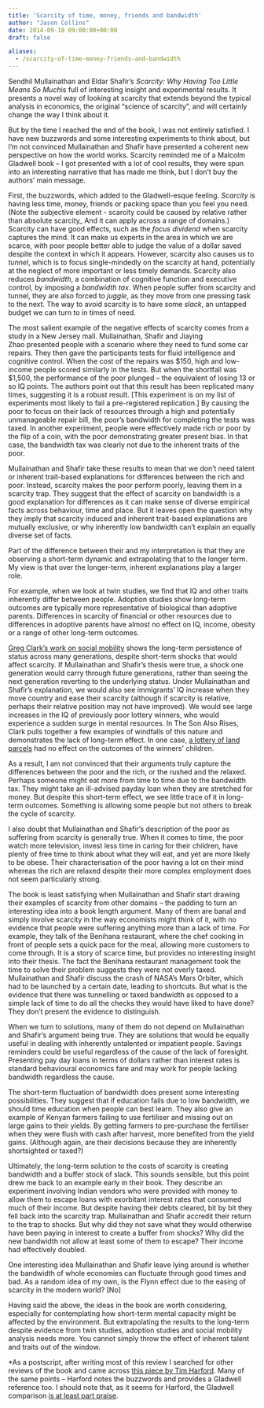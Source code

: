 ```yaml
---
title: 'Scarcity of time, money, friends and bandwidth'
author: "Jason Collins"
date: 2014-09-18 09:00:00+00:00
draft: false

aliases:
  - /scarcity-of-time-money-friends-and-bandwidth
---
```


Sendhil Mullainathan and Eldar Shafir’s *Scarcity: Why Having Too Little Means So Much*is full of interesting insight and experimental results. It presents a novel way of looking at scarcity that extends beyond the typical analysis in economics, the original “science of scarcity”, and will certainly change the way I think about it.

But by the time I reached the end of the book, I was not entirely satisfied. I have new buzzwords and some interesting experiments to think about, but I’m not convinced Mullainathan and Shafir have presented a coherent new perspective on how the world works. Scarcity reminded me of a Malcolm Gladwell book – I got presented with a lot of cool results, they were spun into an interesting narrative that has made me think, but I don’t buy the authors’ main message.

First, the buzzwords, which added to the Gladwell-esque feeling. *Scarcity* is having less time, money, friends or packing space than you feel you need. (Note the subjective element - scarcity could be caused by relative rather than absolute scarcity_ And it can apply across a range of domains.) Scarcity can have good effects, such as the *focus dividend* when scarcity captures the mind. It can make us experts in the area in which we are scarce, with poor people better able to judge the value of a dollar saved despite the context in which it appears. However, scarcity also causes us to *tunnel*, which is to focus single-mindedly on the scarcity at hand, potentially at the neglect of more important or less timely demands. Scarcity also reduces *bandwidth*, a combination of cognitive function and executive control, by imposing a *bandwidth tax*. When people suffer from scarcity and tunnel, they are also forced to *juggle*, as they move from one pressing task to the next. The way to avoid scarcity is to have some *slack*, an untapped budget we can turn to in times of need.

The most salient example of the negative effects of scarcity comes from a study in a New Jersey mall. Mullainathan, Shafir and Jiaying Zhao presented people with a scenario where they need to fund some car repairs. They then gave the participants tests for fluid intelligence and cognitive control. When the cost of the repairs was $150, high and low-income people scored similarly in the tests. But when the shortfall was $1,500, the performance of the poor plunged – the equivalent of losing 13 or so IQ points. The authors point out that this result has been replicated many times, suggesting it is a robust result. [This experiment is on my list of experiments most likely to fail a pre-registered replication.] By causing the poor to focus on their lack of resources through a high and potentially unmanageable repair bill, the poor’s bandwidth for completing the tests was taxed. In another experiment, people were effectively made rich or poor by the flip of a coin, with the poor demonstrating greater present bias. In that case, the bandwidth tax was clearly not due to the inherent traits of the poor.

Mullainathan and Shafir take these results to mean that we don’t need talent or inherent trait-based explanations for differences between the rich and poor. Instead, scarcity makes the poor perform poorly, leaving them in a scarcity trap. They suggest that the effect of scarcity on bandwidth is a good explanation for differences as it can make sense of diverse empirical facts across behaviour, time and place. But it leaves open the question why they imply that scarcity induced and inherent trait-based explanations are mutually exclusive, or why inherently low bandwidth can’t explain an equally diverse set of facts.

Part of the difference between their and my interpretation is that they are observing a short-term dynamic and extrapolating that to the longer term. My view is that over the longer-term, inherent explanations play a larger role.

For example, when we look at twin studies, we find that IQ and other traits inherently differ between people. Adoption studies show long-term outcomes are typically more representative of biological than adoptive parents. Differences in scarcity of financial or other resources due to differences in adoptive parents have almost no effect on IQ, income, obesity or a range of other long-term outcomes.

[Greg Clark’s work on social mobility](https://www.jasoncollins.blog/the-genetic-basis-of-social-mobility/) shows the long-term persistence of status across many generations, despite short-term shocks that would affect scarcity. If Mullainathan and Shafir’s thesis were true, a shock one generation would carry through future generations, rather than seeing the next generation reverting to the underlying status. Under Mullainathan and Shafir’s explanation, we would also see immigrants’ IQ increase when they move country and ease their scarcity (although if scarcity is relative, perhaps their relative position may not have improved). We would see large increases in the IQ of previously poor lottery winners, who would experience a sudden surge in mental resources. In The Son Also Rises, Clark pulls together a few examples of windfalls of this nature and demonstrates the lack of long-term effect. In one case, [a lottery of land parcels](https://doi.org/10.1093/qje/qjw014) had no effect on the outcomes of the winners' children.

As a result, I am not convinced that their arguments truly capture the differences between the poor and the rich, or the rushed and the relaxed. Perhaps someone might eat more from time to time due to the bandwidth tax. They might take an ill-advised payday loan when they are stretched for money. But despite this short-term effect, we see little trace of it in long-term outcomes. Something is allowing some people but not others to break the cycle of scarcity.

I also doubt that Mullainathan and Shafir’s description of the poor as suffering from scarcity is generally true. When it comes to time, the poor watch more television, invest less time in caring for their children, have plenty of free time to think about what they will eat, and yet are more likely to be obese. Their characterisation of the poor having a lot on their mind whereas the rich are relaxed despite their more complex employment does not seem particularly strong.

The book is least satisfying when Mullainathan and Shafir start drawing their examples of scarcity from other domains – the padding to turn an interesting idea into a book length argument. Many of them are banal and simply involve scarcity in the way economists might think of it, with no evidence that people were suffering anything more than a lack of time. For example, they talk of the Benihana restaurant, where the chef cooking in front of people sets a quick pace for the meal, allowing more customers to come through. It is a story of scarce time, but provides no interesting insight into their thesis. The fact the Benihana restaurant management took the time to solve their problem suggests they were not overly taxed. Mullainathan and Shafir discuss the crash of NASA’s Mars Orbiter, which had to be launched by a certain date, leading to shortcuts. But what is the evidence that there was tunnelling or taxed bandwidth as opposed to a simple lack of time to do all the checks they would have liked to have done? They don’t present the evidence to distinguish.

When we turn to solutions, many of them do not depend on Mullainathan and Shafir’s argument being true. They are solutions that would be equally useful in dealing with inherently untalented or impatient people. Savings reminders could be useful regardless of the cause of the lack of foresight. Presenting pay day loans in terms of dollars rather than interest rates is standard behavioural economics fare and may work for people lacking bandwidth regardless the cause.

The short-term fluctuation of bandwidth does present some interesting possibilities. They suggest that if education fails due to low bandwidth, we should time education when people can best learn. They also give an example of Kenyan farmers failing to use fertiliser and missing out on large gains to their yields. By getting farmers to pre-purchase the fertiliser when they were flush with cash after harvest, more benefited from the yield gains. (Although again, are their decisions because they are inherently shortsighted or taxed?)

Ultimately, the long-term solution to the costs of scarcity is creating bandwidth and a buffer stock of slack. This sounds sensible, but this point drew me back to an example early in their book. They describe an experiment involving Indian vendors who were provided with money to allow them to escape loans with exorbitant interest rates that consumed much of their income. But despite having their debts cleared, bit by bit they fell back into the scarcity trap. Mullainathan and Shafir accredit their return to the trap to shocks. But why did they not save what they would otherwise have been paying in interest to create a buffer from shocks? Why did the new bandwidth not allow at least some of them to escape? Their income had effectively doubled.

One interesting idea Mullainathan and Shafir leave lying around is whether the bandwidth of whole economies can fluctuate through good times and bad. As a random idea of my own, is the Flynn effect due to the easing of scarcity in the modern world? [No]

Having said the above, the ideas in the book are worth considering, especially for contemplating how short-term mental capacity might be affected by the environment. But extrapolating the results to the long-term despite evidence from twin studies, adoption studies and social mobility analysis needs more. You cannot simply throw the effect of inherent talent and traits out of the window.

*As a postscript, after writing most of this review I searched for other reviews of the book and came across [this piece by Tim Harford](http://timharford.com/2013/09/scarce-tactics-2/). Many of the same points – Harford notes the buzzwords and provides a Gladwell reference too. I should note that, as it seems for Harford, the Gladwell comparison [is at least part praise](https://www.jasoncollins.blog/in-praise-of-malcolm-gladwell/).